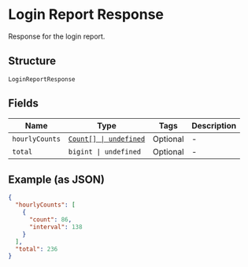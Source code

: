
# Login Report Response

Response for the login report.

## Structure

`LoginReportResponse`

## Fields

| Name | Type | Tags | Description |
|  --- | --- | --- | --- |
| `hourlyCounts` | [`Count[] \| undefined`](../../doc/models/count.md) | Optional | - |
| `total` | `bigint \| undefined` | Optional | - |

## Example (as JSON)

```json
{
  "hourlyCounts": [
    {
      "count": 86,
      "interval": 138
    }
  ],
  "total": 236
}
```

